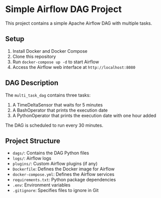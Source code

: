 # Simple Airflow DAG Project

This project contains a simple Apache Airflow DAG with multiple tasks.

## Setup

1. Install Docker and Docker Compose
2. Clone this repository
3. Run `docker-compose up -d` to start Airflow
4. Access the Airflow web interface at `http://localhost:8080`

## DAG Description

The `multi_task_dag` contains three tasks:

1. A TimeDeltaSensor that waits for 5 minutes
2. A BashOperator that prints the execution date
3. A PythonOperator that prints the execution date with one hour added

The DAG is scheduled to run every 30 minutes.

## Project Structure

- `dags/`: Contains the DAG Python files
- `logs/`: Airflow logs
- `plugins/`: Custom Airflow plugins (if any)
- `Dockerfile`: Defines the Docker image for Airflow
- `docker-compose.yml`: Defines the Airflow services
- `requirements.txt`: Python package dependencies
- `.env`: Environment variables
- `.gitignore`: Specifies files to ignore in Git